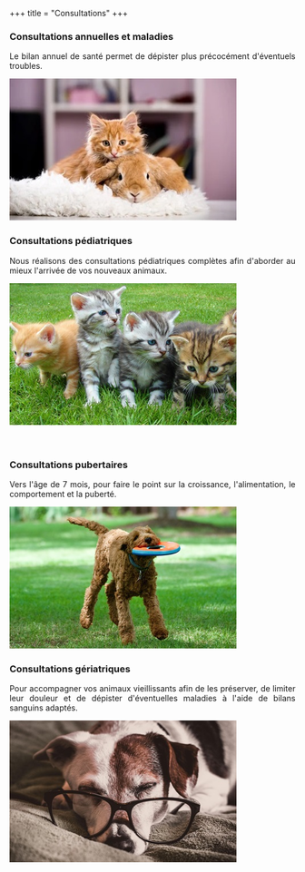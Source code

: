 +++
title = "Consultations"
+++

<div class="row">
  <div class="col-sm-6">
    <div class="row">
      <div class="col-sm-8 right">
          <h3>Consultations annuelles et maladies</h2>
          <p style="text-align:justify;">
          Le bilan annuel de santé permet de dépister plus précocément d'éventuels troubles.
          </p>
      </div>
      <div class="col-sm-4">
          <img class="img-responsive" src="/img/chatetlapin.jpg" alt="">
      </div>
    </div>
  </div>
  <div class="col-sm-6">
    <div class="row">
      <div class="col-sm-8 right">
          <h3>Consultations pédiatriques</h2>
          <p style="text-align:justify;">
          Nous réalisons des consultations pédiatriques complètes afin d'aborder au mieux l'arrivée de vos nouveaux animaux.
          </p>
      </div>
      <div class="col-sm-4">
          <img class="img-responsive" src="/img/chatons.jpg" alt="">
      </div>
    </div>
  </div>
</div>

<br>
<br>
<div class="row">
  <div class="col-sm-6">
    <div class="row">
      <div class="col-sm-8 right">
          <h3>Consultations pubertaires</h2>
          <p style="text-align:justify;">
          Vers l'âge de 7 mois, pour faire le point sur la croissance, l'alimentation, le comportement et la puberté.
          </p>
      </div>
      <div class="col-sm-4">
          <img class="img-responsive" src="/img/chienfrisbee.jpg" alt="">
      </div>
    </div>
  </div>
  <div class="col-sm-6">
    <div class="row">
      <div class="col-sm-8 right">
          <h3>Consultations gériatriques</h2>
          <p style="text-align:justify;">
          Pour accompagner vos animaux vieillissants afin de les préserver, de limiter leur douleur et de dépister d'éventuelles maladies à l'aide de bilans sanguins adaptés.
          </p>
      </div>
      <div class="col-sm-4">
          <img class="img-responsive" src="/img/chienlunettes.jpg" alt="">
      </div>
    </div>
  </div>
</div>